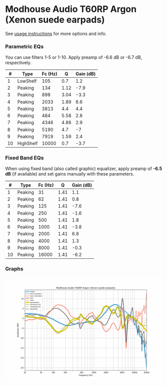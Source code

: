 # Modhouse Audio T60RP Argon (Xenon suede earpads)
See [usage instructions](https://github.com/jaakkopasanen/AutoEq#usage) for more options and info.

### Parametric EQs
You can use filters 1-5 or 1-10. Apply preamp of -6.6 dB or -6.7 dB, respectively.

|   # | Type      |   Fc (Hz) |    Q |   Gain (dB) |
|-----|-----------|-----------|------|-------------|
|   1 | LowShelf  |       105 | 0.7  |         1.2 |
|   2 | Peaking   |       134 | 1.12 |        -7.9 |
|   3 | Peaking   |       898 | 3.04 |        -3.3 |
|   4 | Peaking   |      2033 | 1.89 |         6.6 |
|   5 | Peaking   |      3813 | 4.4  |         4.4 |
|   6 | Peaking   |       484 | 5.58 |         2.8 |
|   7 | Peaking   |      4346 | 4.86 |         2.9 |
|   8 | Peaking   |      5190 | 4.7  |        -7   |
|   9 | Peaking   |      7919 | 1.59 |         2.4 |
|  10 | HighShelf |     10000 | 0.7  |        -3.7 |

### Fixed Band EQs
When using fixed band (also called graphic) equalizer, apply preamp of **-6.5 dB** (if available) and set gains manually with these parameters.

|   # | Type    |   Fc (Hz) |    Q |   Gain (dB) |
|-----|---------|-----------|------|-------------|
|   1 | Peaking |        31 | 1.41 |         1.1 |
|   2 | Peaking |        62 | 1.41 |         0.8 |
|   3 | Peaking |       125 | 1.41 |        -7.6 |
|   4 | Peaking |       250 | 1.41 |        -1.6 |
|   5 | Peaking |       500 | 1.41 |         1.8 |
|   6 | Peaking |      1000 | 1.41 |        -3.8 |
|   7 | Peaking |      2000 | 1.41 |         6.8 |
|   8 | Peaking |      4000 | 1.41 |         1.3 |
|   9 | Peaking |      8000 | 1.41 |        -0.3 |
|  10 | Peaking |     16000 | 1.41 |        -6.2 |

### Graphs
![](./Modhouse%20Audio%20T60RP%20Argon%20(Xenon%20suede%20earpads).png)
